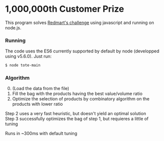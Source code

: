 # 1,000,000th Customer Prize  

This program solves [Redmart's challenge](http://geeks.redmart.com/2015/10/26/1000000th-customer-prize-another-programming-challenge/) using javascript and running on node.js.

### Running

The code uses the ES6 currently supported by default by node (developped using v5.6.0). Just run:

```sh
$ node tote-main
```

### Algorithm

0. (Load the data from the file)
1. Fill the bag with the products having the best value/volume ratio
2. Optimize the selection of products by combinatory algorithm on the products with lower ratio

Step 2 uses a very fast heuristic, but doesn't yield an optimal solution  
Step 3 successfully optimizes the bag of step 1, but requieres a little of tuning

Runs in ~300ms with default tuning
